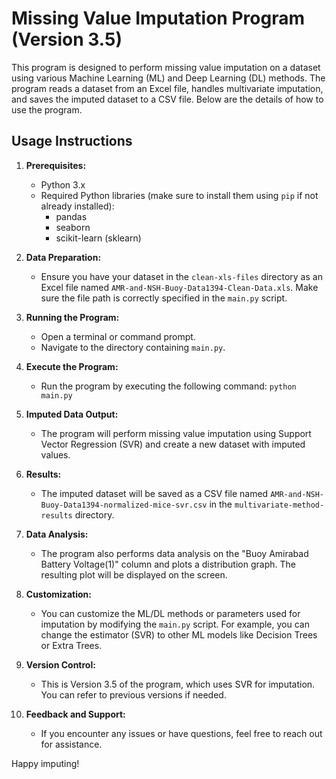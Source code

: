 # Missing Value Imputation Program (Version 3.5)

This program is designed to perform missing value imputation on a dataset using various Machine Learning (ML) and Deep Learning (DL) methods. The program reads a dataset from an Excel file, handles multivariate imputation, and saves the imputed dataset to a CSV file. Below are the details of how to use the program.

## Usage Instructions

1. **Prerequisites:**
    - Python 3.x
    - Required Python libraries (make sure to install them using `pip` if not already installed):
        - pandas
        - seaborn
        - scikit-learn (sklearn)

2. **Data Preparation:**
    - Ensure you have your dataset in the `clean-xls-files` directory as an Excel file named `AMR-and-NSH-Buoy-Data1394-Clean-Data.xls`. Make sure the file path is correctly specified in the `main.py` script.

3. **Running the Program:**
    - Open a terminal or command prompt.
    - Navigate to the directory containing `main.py`.

4. **Execute the Program:**
    - Run the program by executing the following command:
      ```python main.py```

5. **Imputed Data Output:**
    - The program will perform missing value imputation using Support Vector Regression (SVR) and create a new dataset with imputed values.

6. **Results:**
    - The imputed dataset will be saved as a CSV file named `AMR-and-NSH-Buoy-Data1394-normalized-mice-svr.csv` in the `multivariate-method-results` directory.

7. **Data Analysis:**
    - The program also performs data analysis on the "Buoy Amirabad Battery Voltage(1)" column and plots a distribution graph. The resulting plot will be displayed on the screen.

8. **Customization:**
    - You can customize the ML/DL methods or parameters used for imputation by modifying the `main.py` script. For example, you can change the estimator (SVR) to other ML models like Decision Trees or Extra Trees.

9. **Version Control:**
    - This is Version 3.5 of the program, which uses SVR for imputation. You can refer to previous versions if needed.

10. **Feedback and Support:**
    - If you encounter any issues or have questions, feel free to reach out for assistance.

Happy imputing!
